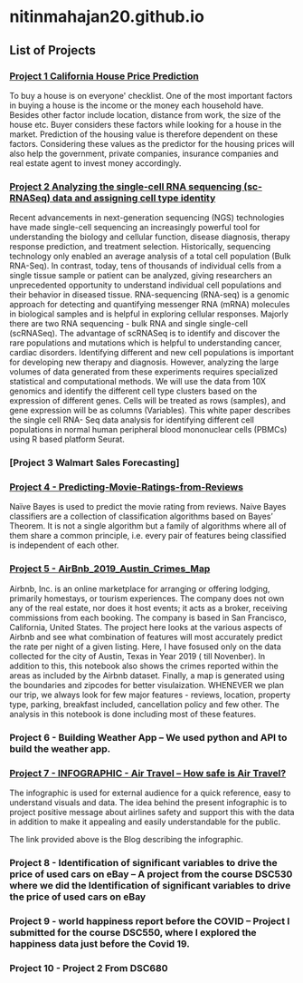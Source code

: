 # nitinmahajan20.github.io

## List of Projects

### [Project 1 California House Price Prediction](https://github.com/nitinmahajan20/California-House-Price-)

To buy a house is on everyone' checklist. One of the most important factors in buying a house is the income or the money each household have. Besides other factor include location, distance from work, the size of the house etc. Buyer considers these factors while looking for a house in the market. Prediction of the housing value is therefore dependent on these factors. Considering these values as the predictor for the housing prices will also help the government, private companies, insurance companies and real estate agent to invest money accordingly.

### [Project 2 Analyzing the single-cell RNA sequencing (sc-RNASeq) data and assigning cell type identity](https://github.com/nitinmahajan20/scRNA)

Recent advancements in next-generation sequencing (NGS) technologies have made single-cell sequencing an increasingly powerful tool for understanding the biology and cellular function, disease diagnosis, therapy response prediction, and treatment selection. Historically, sequencing technology only enabled an average analysis of a total cell population (Bulk RNA-Seq). In contrast, today, tens of thousands of individual cells from a single tissue sample or patient can be analyzed, giving researchers an unprecedented opportunity to understand individual cell populations and their behavior in diseased tissue. RNA-sequencing (RNA-seq) is a genomic approach for detecting and quantifying messenger RNA (mRNA) molecules in biological samples and is helpful in exploring cellular responses. Majorly there are two RNA sequencing - bulk RNA and single single-cell (scRNASeq). The advantage of scRNASeq is to identify and discover the rare populations and mutations which is helpful to understanding cancer, cardiac disorders. Identifying different and new cell populations is important for developing new therapy and diagnosis. However, analyzing the large volumes of data generated from these experiments requires specialized statistical and computational methods. We will use the data from 10X genomics and identify the different cell type clusters based on the expression of different genes. Cells will be treated as rows (samples), and gene expression will be as columns (Variables). This white paper describes the single cell RNA- Seq data analysis for identifying different cell populations in normal human peripheral blood mononuclear cells (PBMCs) using R based platform Seurat. 

### [Project 3 Walmart Sales Forecasting] 


### [Project 4 - Predicting-Movie-Ratings-from-Reviews](https://github.com/nitinmahajan20/Predicting-Movie-Ratings-from-Reviews-Using-Naive-Bayes)

Naïve Bayes is used to predict the movie rating from reviews. Naive Bayes classifiers are a collection of classification algorithms based on Bayes’ Theorem. It is not a single algorithm but a family of algorithms where all of them share a common principle, i.e. every pair of features being classified is independent of each other.

### [Project 5 -	AirBnb_2019_Austin_Crimes_Map](https://github.com/nitinmahajan20/Austin_AirBnb_Crime_Data_2019)

Airbnb, Inc. is an online marketplace for arranging or offering lodging, primarily homestays, or tourism experiences. The company does not own any of the real estate, nor does it host events; it acts as a broker, receiving commissions from each booking. The company is based in San Francisco, California, United States. The project here looks at the various aspects of Airbnb and see what combination of features will most accurately predict the rate per night of a given listing. Here, I have fosused only on the data collected for the city of Austin, Texas in Year 2019 ( till Novenber). In addition to this, this notebook also shows the crimes reported within the areas as included by the Airbnb dataset. Finally, a map is generated using the boundaries and zipcodes for better visulaization. WHENEVER we plan our trip, we always look for few major features - reviews, location, property type, parking, breakfast included, cancellation policy and few other. The analysis in this notebook is done including most of these features.


### Project 6 - Building Weather App – We used python and API to build the weather app. 

### [Project 7 - INFOGRAPHIC - Air Travel – How safe is Air Travel?](https://dsc640mahajan.blogspot.com/2022/05/is-air-travel-safe-data-never-lies.html)

The infographic is used for external audience for a quick reference, easy to understand visuals and data. The idea behind the present infographic is to project positive message about airlines safety and support this with the data in addition to make it appealing and easily understandable for the public.

The link provided above is the Blog describing the infographic. 


### Project 8 - Identification of significant variables to drive the price of used cars on eBay – A project from the course DSC530 where we did the Identification of significant variables to drive the price of used cars on eBay
### Project 9 - world happiness report before the COVID – Project I submitted for the course DSC550, where I explored the happiness data just before the Covid 19. 


### Project 10 - Project 2 From DSC680


